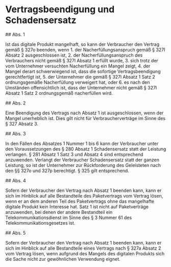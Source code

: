# Vertragsbeendigung und Schadensersatz



\#\# Abs. 1

 Ist das digitale Produkt mangelhaft, so kann der Verbraucher den Vertrag gemäß § 327o beenden, wenn  1\.
 der Nacherfüllungsanspruch gemäß § 327l Absatz 2 ausgeschlossen ist,
 2\.
 der Nacherfüllungsanspruch des Verbrauchers nicht gemäß § 327l Absatz 1 erfüllt wurde,
 3\.
 sich trotz der vom Unternehmer versuchten Nacherfüllung ein Mangel zeigt,
 4\.
 der Mangel derart schwerwiegend ist, dass die sofortige Vertragsbeendigung gerechtfertigt ist,
 5\.
 der Unternehmer die gemäß § 327l Absatz 1 Satz 2 ordnungsgemäße Nacherfüllung verweigert hat, oder
 6\.
 es nach den Umständen offensichtlich ist, dass der Unternehmer nicht gemäß § 327l Absatz 1 Satz 2 ordnungsgemäß nacherfüllen wird.


\#\# Abs. 2

 Eine Beendigung des Vertrags nach Absatz 1 ist ausgeschlossen, wenn der Mangel unerheblich ist. Dies gilt nicht für Verbraucherverträge im Sinne des § 327 Absatz 3\.

\#\# Abs. 3

 In den Fällen des Absatzes 1 Nummer 1 bis 6 kann der Verbraucher unter den Voraussetzungen des § 280 Absatz 1 Schadensersatz statt der Leistung verlangen. § 281 Absatz 1 Satz 3 und Absatz 4 sind entsprechend anzuwenden. Verlangt der Verbraucher Schadensersatz statt der ganzen Leistung, so ist der Unternehmer zur Rückforderung des Geleisteten nach den §§ 327o und 327p berechtigt. § 325 gilt entsprechend.

\#\# Abs. 4

 Sofern der Verbraucher den Vertrag nach Absatz 1 beenden kann, kann er sich im Hinblick auf alle Bestandteile des Paketvertrags vom Vertrag lösen, wenn er an dem anderen Teil des Paketvertrags ohne das mangelhafte digitale Produkt kein Interesse hat. Satz 1 ist nicht auf Paketverträge anzuwenden, bei denen der andere Bestandteil ein Telekommunikationsdienst im Sinne des § 3 Nummer 61 des Telekommunikationsgesetzes ist.

\#\# Abs. 5

 Sofern der Verbraucher den Vertrag nach Absatz 1 beenden kann, kann er sich im Hinblick auf alle Bestandteile eines Vertrags nach § 327a Absatz 2 vom Vertrag lösen, wenn aufgrund des Mangels des digitalen Produkts sich die Sache nicht zur gewöhnlichen Verwendung eignet. 

